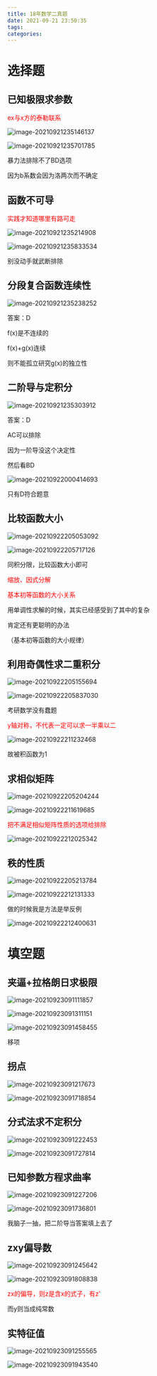 ```yaml
---
title: 18年数学二真题
date: 2021-09-21 23:50:35
tags:
categories:
---
```


# 选择题

## 已知极限求参数

<font color=red>ex与x方的泰勒联系</font>

![image-20210921235146137](https://gitee.com/simple_one1/pic/raw/master/image-20210921235146137.png)

![image-20210921235701785](https://gitee.com/simple_one1/pic/raw/master/image-20210921235701785.png)

暴力法排除不了BD选项

因为b系数会因为洛两次而不确定





## 函数不可导

<font color=red>实践才知道哪里有路可走</font>

![image-20210921235214908](https://gitee.com/simple_one1/pic/raw/master/image-20210921235214908.png)

![image-20210921235833534](https://gitee.com/simple_one1/pic/raw/master/image-20210921235833534.png)

别没动手就武断排除







## 分段复合函数连续性

![image-20210921235238252](https://gitee.com/simple_one1/pic/raw/master/image-20210921235238252.png)

答案：D

f(x)是不连续的

f(x)+g(x)连续

则不能孤立研究g(x)的独立性







## 二阶导与定积分

![image-20210921235303912](https://gitee.com/simple_one1/pic/raw/master/image-20210921235303912.png)

答案：D

AC可以排除

因为一阶导没这个决定性

然后看BD

![image-20210922000414693](https://gitee.com/simple_one1/pic/raw/master/image-20210922000414693.png)

只有D符合题意



## 比较函数大小

![image-20210922205053092](https://gitee.com/simple_one1/pic/raw/master/image-20210922205053092.png)

![image-20210922205717126](https://gitee.com/simple_one1/pic/raw/master/image-20210922205717126.png)

同积分限，比较函数大小即可

<font color=red>缩放、因式分解</font>

<font color=red>基本初等函数的大小关系</font>

用单调性求解的时候，其实已经感受到了其中的复杂

肯定还有更聪明的办法

（基本初等函数的大小规律）





## 利用奇偶性求二重积分

![image-20210922205155694](https://gitee.com/simple_one1/pic/raw/master/image-20210922205155694.png)

![image-20210922205837030](https://gitee.com/simple_one1/pic/raw/master/image-20210922205837030.png)

考研数学没有蠢题

<font color=red>y轴对称，不代表一定可以求一半乘以二</font>

![image-20210922211232468](https://gitee.com/simple_one1/pic/raw/master/image-20210922211232468.png)



故被积函数为1







## 求相似矩阵

![image-20210922205204244](https://gitee.com/simple_one1/pic/raw/master/image-20210922205204244.png)

![image-20210922211619685](https://gitee.com/simple_one1/pic/raw/master/image-20210922211619685.png)

<font color=red>把不满足相似矩阵性质的选项给排除</font>

![image-20210922212025342](https://gitee.com/simple_one1/pic/raw/master/image-20210922212025342.png)











## 秩的性质

![image-20210922205213784](https://gitee.com/simple_one1/pic/raw/master/image-20210922205213784.png)

![image-20210922212131333](https://gitee.com/simple_one1/pic/raw/master/image-20210922212131333.png)

做的时候我是方法是举反例

![image-20210922212400631](https://gitee.com/simple_one1/pic/raw/master/image-20210922212400631.png)





# 填空题



## 夹逼+拉格朗日求极限

![image-20210923091111857](https://gitee.com/simple_one1/pic/raw/master/image-20210923091111857.png)

![image-20210923091311151](https://gitee.com/simple_one1/pic/raw/master/image-20210923091311151.png)

![image-20210923091458455](https://gitee.com/simple_one1/pic/raw/master/image-20210923091458455.png)

移项







## 拐点

![image-20210923091217673](https://gitee.com/simple_one1/pic/raw/master/image-20210923091217673.png)

![image-20210923091718854](https://gitee.com/simple_one1/pic/raw/master/image-20210923091718854.png)







## 分式法求不定积分

![image-20210923091222453](https://gitee.com/simple_one1/pic/raw/master/image-20210923091222453.png)

![image-20210923091727814](https://gitee.com/simple_one1/pic/raw/master/image-20210923091727814.png)

## 已知参数方程求曲率

![image-20210923091227206](https://gitee.com/simple_one1/pic/raw/master/image-20210923091227206.png)

![image-20210923091736801](https://gitee.com/simple_one1/pic/raw/master/image-20210923091736801.png)

我脑子一抽，把二阶导当答案填上去了





## zxy偏导数

![image-20210923091245642](https://gitee.com/simple_one1/pic/raw/master/image-20210923091245642.png)

![image-20210923091808838](https://gitee.com/simple_one1/pic/raw/master/image-20210923091808838.png)

<font color=red>zx的偏导，则z是含x的式子，有z'</font>

而y则当成纯常数





## 实特征值

![image-20210923091255565](https://gitee.com/simple_one1/pic/raw/master/image-20210923091255565.png)

![image-20210923091943540](https://gitee.com/simple_one1/pic/raw/master/image-20210923091943540.png)